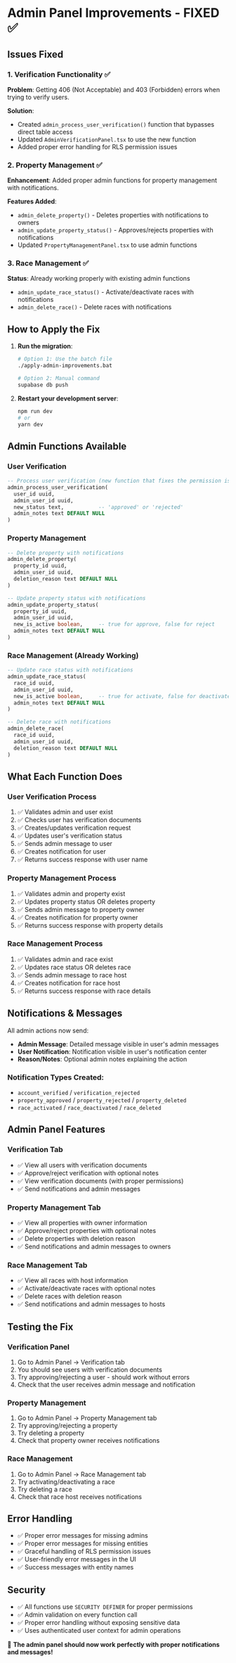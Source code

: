 # Admin Panel Improvements - FIXED ✅

## Issues Fixed

### 1. Verification Functionality ✅
**Problem**: Getting 406 (Not Acceptable) and 403 (Forbidden) errors when trying to verify users.

**Solution**: 
- Created `admin_process_user_verification()` function that bypasses direct table access
- Updated `AdminVerificationPanel.tsx` to use the new function
- Added proper error handling for RLS permission issues

### 2. Property Management ✅  
**Enhancement**: Added proper admin functions for property management with notifications.

**Features Added**:
- `admin_delete_property()` - Deletes properties with notifications to owners
- `admin_update_property_status()` - Approves/rejects properties with notifications
- Updated `PropertyManagementPanel.tsx` to use admin functions

### 3. Race Management ✅
**Status**: Already working properly with existing admin functions
- `admin_update_race_status()` - Activate/deactivate races with notifications
- `admin_delete_race()` - Delete races with notifications

## How to Apply the Fix

1. **Run the migration**:
   ```bash
   # Option 1: Use the batch file
   ./apply-admin-improvements.bat
   
   # Option 2: Manual command
   supabase db push
   ```

2. **Restart your development server**:
   ```bash
   npm run dev
   # or
   yarn dev
   ```

## Admin Functions Available

### User Verification
```sql
-- Process user verification (new function that fixes the permission issues)
admin_process_user_verification(
  user_id uuid,
  admin_user_id uuid, 
  new_status text,           -- 'approved' or 'rejected'
  admin_notes text DEFAULT NULL
)
```

### Property Management  
```sql
-- Delete property with notifications
admin_delete_property(
  property_id uuid,
  admin_user_id uuid,
  deletion_reason text DEFAULT NULL
)

-- Update property status with notifications  
admin_update_property_status(
  property_id uuid,
  admin_user_id uuid,
  new_is_active boolean,     -- true for approve, false for reject
  admin_notes text DEFAULT NULL
)
```

### Race Management (Already Working)
```sql
-- Update race status with notifications
admin_update_race_status(
  race_id uuid,
  admin_user_id uuid,
  new_is_active boolean,     -- true for activate, false for deactivate
  admin_notes text DEFAULT NULL
)

-- Delete race with notifications
admin_delete_race(
  race_id uuid,
  admin_user_id uuid,
  deletion_reason text DEFAULT NULL
)
```

## What Each Function Does

### User Verification Process
1. ✅ Validates admin and user exist
2. ✅ Checks user has verification documents  
3. ✅ Creates/updates verification request
4. ✅ Updates user's verification status
5. ✅ Sends admin message to user
6. ✅ Creates notification for user
7. ✅ Returns success response with user name

### Property Management Process  
1. ✅ Validates admin and property exist
2. ✅ Updates property status OR deletes property
3. ✅ Sends admin message to property owner
4. ✅ Creates notification for property owner
5. ✅ Returns success response with property details

### Race Management Process
1. ✅ Validates admin and race exist
2. ✅ Updates race status OR deletes race  
3. ✅ Sends admin message to race host
4. ✅ Creates notification for race host
5. ✅ Returns success response with race details

## Notifications & Messages

All admin actions now send:
- **Admin Message**: Detailed message visible in user's admin messages
- **User Notification**: Notification visible in user's notification center
- **Reason/Notes**: Optional admin notes explaining the action

### Notification Types Created:
- `account_verified` / `verification_rejected`
- `property_approved` / `property_rejected` / `property_deleted`  
- `race_activated` / `race_deactivated` / `race_deleted`

## Admin Panel Features

### Verification Tab
- ✅ View all users with verification documents
- ✅ Approve/reject verification with optional notes
- ✅ View verification documents (with proper permissions)
- ✅ Send notifications and admin messages

### Property Management Tab  
- ✅ View all properties with owner information
- ✅ Approve/reject properties with optional notes
- ✅ Delete properties with deletion reason
- ✅ Send notifications and admin messages to owners

### Race Management Tab
- ✅ View all races with host information  
- ✅ Activate/deactivate races with optional notes
- ✅ Delete races with deletion reason
- ✅ Send notifications and admin messages to hosts

## Testing the Fix

### Verification Panel
1. Go to Admin Panel → Verification tab
2. You should see users with verification documents
3. Try approving/rejecting a user - should work without errors
4. Check that the user receives admin message and notification

### Property Management  
1. Go to Admin Panel → Property Management tab
2. Try approving/rejecting a property
3. Try deleting a property
4. Check that property owner receives notifications

### Race Management
1. Go to Admin Panel → Race Management tab  
2. Try activating/deactivating a race
3. Try deleting a race
4. Check that race host receives notifications

## Error Handling

- ✅ Proper error messages for missing admins
- ✅ Proper error messages for missing entities
- ✅ Graceful handling of RLS permission issues
- ✅ User-friendly error messages in the UI
- ✅ Success messages with entity names

## Security

- ✅ All functions use `SECURITY DEFINER` for proper permissions
- ✅ Admin validation on every function call
- ✅ Proper error handling without exposing sensitive data
- ✅ Uses authenticated user context for admin operations

🎉 **The admin panel should now work perfectly with proper notifications and messages!**
